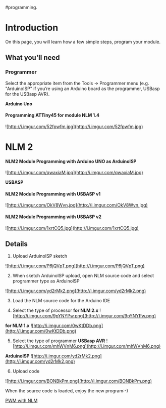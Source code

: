 #programming.

# Introduction #

On this page, you will learn how a few simple steps, program your module.

## What you'll need ##

### Programmer ###

Select the appropriate item from the Tools -> Programmer menu (e.g. "ArduinoISP" if you’re using an Arduino board as the programmer, USBasp for the USBasp AVR).

**Arduino Uno**
#### Programming ATTiny45 for module NLM 1.4 ####

![http://i.imgur.com/52fpwfm.jpg](http://i.imgur.com/52fpwfm.jpg)

# NLM 2 #

#### NLM2 Module Programming with Arduino UNO as ArduinoISP ####

![http://i.imgur.com/qwaxiaM.jpg](http://i.imgur.com/qwaxiaM.jpg)

**USBASP**

#### NLM2 Module Programming with USBASP v1 ####

![http://i.imgur.com/OkV8Wvn.jpg](http://i.imgur.com/OkV8Wvn.jpg)

#### NLM2 Module Programming with USBASP v2 ####

![http://i.imgur.com/1xrtCQ5.jpg](http://i.imgur.com/1xrtCQ5.jpg)

## Details ##

1. Upload ArduinoISP sketch

![http://i.imgur.com/P6jQVpT.png](http://i.imgur.com/P6jQVpT.png)

2. When sketch ArduinoISP upload, open NLM source code and select programmer type as ArduinoISP

![http://i.imgur.com/yd2rMk2.png](http://i.imgur.com/yd2rMk2.png)

3. Load the NLM source code for the Arduino IDE

4. Select the type of processor
**for NLM 2.x**
![http://i.imgur.com/9pYNYPw.png](http://i.imgur.com/9pYNYPw.png)

**for NLM 1.x**
![http://i.imgur.com/0wKtDDb.png](http://i.imgur.com/0wKtDDb.png)

5. Select the type of programmer
**USBasp AVR**
![http://i.imgur.com/mhWVnM6.png](http://i.imgur.com/mhWVnM6.png)

**ArduinoISP**
![http://i.imgur.com/yd2rMk2.png](http://i.imgur.com/yd2rMk2.png)

6. Upload code

![http://i.imgur.com/BONBkPm.png](http://i.imgur.com/BONBkPm.png)


When the source code is loaded, enjoy the new program:-)

[PWM with NLM](https://code.google.com/p/nlm/wiki/PWM_with_NLM)